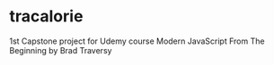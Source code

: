 # tracalorie
1st Capstone project for Udemy course Modern JavaScript From The Beginning by Brad Traversy
